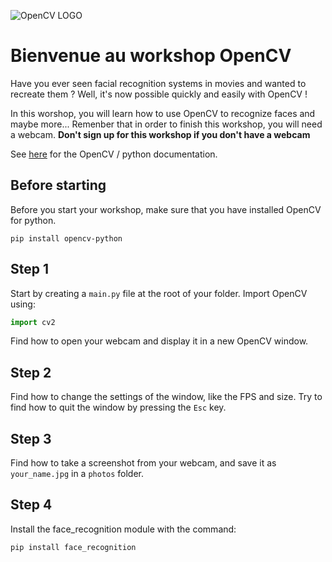![OpenCV LOGO](https://cdn.analyticsvidhya.com/wp-content/uploads/2021/07/88112cattura-1.jpg)

# Bienvenue au workshop OpenCV

Have you ever seen facial recognition systems in movies and wanted to recreate them ? Well, it's now possible quickly and easily with OpenCV !

In this worshop, you will learn how to use OpenCV to recognize faces and maybe more...
Remenber that in order to finish this workshop, you will need a webcam.
**Don't sign up for this workshop if you don't have a webcam**

See [here](https://docs.opencv.org/4.x/d6/d00/tutorial_py_root.html) for the OpenCV / python documentation.

## Before starting

Before you start your workshop, make sure that you have installed OpenCV for python.

```shell
pip install opencv-python
```

## Step 1

Start by creating a `main.py` file at the root of your folder.
Import OpenCV using:
```python
import cv2
```

Find how to open your webcam and display it in a new OpenCV window.

## Step 2

Find how to change the settings of the window, like the FPS and size.
Try to find how to quit the window by pressing the `Esc` key.

## Step 3

Find how to take a screenshot from your webcam, and save it as `your_name.jpg` in a `photos` folder.

## Step 4

Install the face_recognition module with the command:
```shell
pip install face_recognition
```
